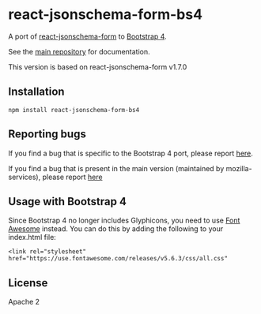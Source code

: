 react-jsonschema-form-bs4
=========================

A port of [react-jsonschema-form](https://github.com/mozilla-services/react-jsonschema-form) to [Bootstrap 4](https://getbootstrap.com/docs/4.2/getting-started/introduction/).

See the [main repository](https://github.com/mozilla-services/react-jsonschema-form#readme) for documentation.

This version is based on react-jsonschema-form v1.7.0

## Installation

    npm install react-jsonschema-form-bs4

## Reporting bugs

If you find a bug that is specific to the Bootstrap 4 port, please report [here](https://github.com/peterkelly/react-jsonschema-form-bs4/issues).

If you find a bug that is present in the main version (maintained by mozilla-services), please report [here](https://github.com/mozilla-services/react-jsonschema-form/issues)

## Usage with Bootstrap 4

Since Bootstrap 4 no longer includes Glyphicons, you need to use [Font
Awesome](https://origin.fontawesome.com/) instead. You can do this by adding
the following to your index.html file:

    <link rel="stylesheet" href="https://use.fontawesome.com/releases/v5.6.3/css/all.css"

## License
Apache 2